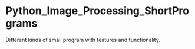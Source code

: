 # Python_Image_Processing_ShortPrograms
Different kinds of small program with features and functionality.

